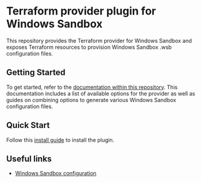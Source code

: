 # Terraform provider plugin for Windows Sandbox

This repository provides the Terraform provider for Windows Sandbox and exposes Terraform resources to provision Windows Sandbox .wsb configuration files.

## Getting Started

To get started, refer to the [documentation within this repository](docs/index.md). This documentation includes a list of available options for the provider as well as guides on combining options to generate various Windows Sandbox configuration files.


## Quick Start

Follow this [install guide](docs/guides/installation.md) to install the plugin.


## Useful links

* [Windows Sandbox configuration](https://learn.microsoft.com/en-us/windows/security/application-security/application-isolation/windows-sandbox/windows-sandbox-configure-using-wsb-file)
